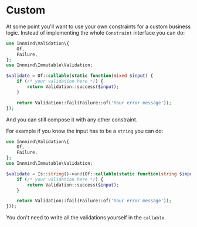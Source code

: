 # Custom

At some point you'll want to use your own constraints for a custom business logic. Instead of implementing the whole `Constraint` interface you can do:

```php
use Innmind\Validation\{
    Of,
    Failure,
};
use Innmind\Immutable\Validation;

$validate = Of::callable(static function(mixed $input) {
    if (/* your validation here */) {
        return Validation::success($input);
    }

    return Validation::fail(Failure::of('Your error message'));
});
```

And you can still compose it with any other constraint.

For example if you know the input has to be a `string` you can do:

```php hl_lines="7"
use Innmind\Validation\{
    Of,
    Failure,
};
use Innmind\Immutable\Validation;

$validate = Is::string()->and(Of::callable(static function(string $input) {
    if (/* your validation here */) {
        return Validation::success($input);
    }

    return Validation::fail(Failure::of('Your error message'));
}));
```

You don't need to write all the validations yourself in the `callable`.
